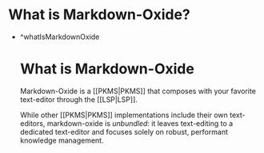 # What is Markdown-Oxide?

- ^whatIsMarkdownOxide

    # What is Markdown-Oxide
    
    Markdown-Oxide is a [[PKMS|PKMS]] that composes with your favorite text-editor through the [[LSP|LSP]].
    
    While other [[PKMS|PKMS]] implementations include their own text-editors, markdown-oxide is *unbundled*: it leaves text-editing to a dedicated text-editor and focuses solely on robust, performant knowledge management.